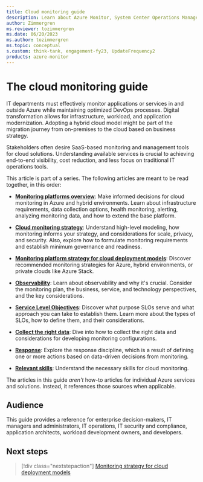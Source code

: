 ```yaml
---
title: Cloud monitoring guide
description: Learn about Azure Monitor, System Center Operations Manager, and the recommended strategy for monitoring each of the cloud deployment models.
author: Zimmergren
ms.reviewer: tozimmergren
ms.date: 06/20/2023
ms.author: tozimmergren
ms.topic: conceptual
s.custom: think-tank, engagement-fy23, UpdateFrequency2
products: azure-monitor
---
```


# The cloud monitoring guide

IT departments must effectively monitor applications or services in and outside Azure while maintaining optimized DevOps processes. Digital transformation allows for infrastructure, workload, and application modernization. Adopting a hybrid cloud model might be part of the migration journey from on-premises to the cloud based on business strategy.

Stakeholders often desire SaaS-based monitoring and management tools for cloud solutions. Understanding available services is crucial to achieving end-to-end visibility, cost reduction, and less focus on traditional IT operations tools.

This article is part of a series. The following articles are meant to be read together, in this order:

- **[Monitoring platforms overview](./platform-overview.md)**: Make informed decisions for cloud monitoring in Azure and hybrid environments. Learn about infrastructure requirements, data collection options, health monitoring, alerting, analyzing monitoring data, and how to extend the base platform.

- **[Cloud monitoring strategy](../../strategy/monitoring-strategy.md)**: Understand high-level modeling, how monitoring informs your strategy, and considerations for scale, privacy, and security. Also, explore how to formulate monitoring requirements and establish minimum governance and readiness.

- **[Monitoring platform strategy for cloud deployment models](./cloud-models-monitor-overview.md)**: Discover recommended monitoring strategies for Azure, hybrid environments, or private clouds like Azure Stack.

- **[Observability](./observability.md)**: Learn about observability and why it's crucial. Consider the monitoring plan, the business, service, and technology perspectives, and the key considerations.

- **[Service Level Objectives](./service-level-objectives.md)**: Discover what purpose SLOs serve and what approach you can take to establish them. Learn more about the types of SLOs, how to define them, and their considerations.

- **[Collect the right data](./data-collection.md)**: Dive into how to collect the right data and considerations for developing monitoring configurations.

- **[Response](./response.md)**: Explore the response discipline, which is a result of defining one or more actions based on data-driven decisions from monitoring.

- **[Relevant skills](./suggested-skills.md)**: Understand the necessary skills for cloud monitoring.

The articles in this guide _aren't_ how-to articles for individual Azure services and solutions. Instead, it references those sources when applicable.

## Audience

This guide provides a reference for enterprise decision-makers, IT managers and administrators, IT operations, IT security and compliance, application architects, workload development owners, and developers.

## Next steps

> [!div class="nextstepaction"]
> [Monitoring strategy for cloud deployment models](./platform-overview.md)
